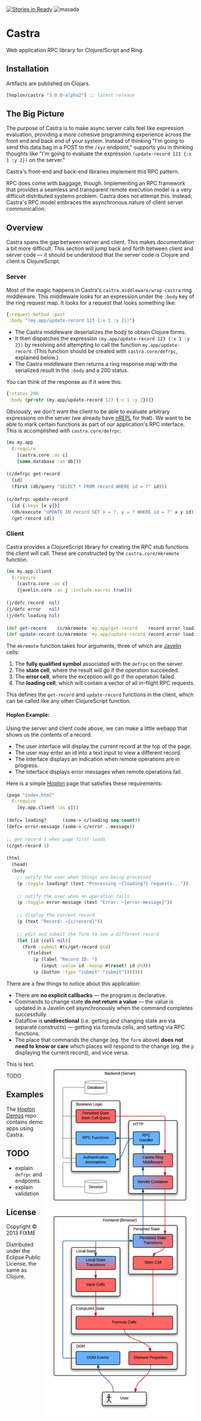 [![Stories in Ready](https://badge.waffle.io/tailrecursion/castra.png?label=ready&title=Ready)](https://waffle.io/tailrecursion/castra)
![masada][2]

# Castra

Web application RPC library for Clojure/Script and Ring.

## Installation

Artifacts are published on Clojars.

[](dependency)
```clojure
[hoplon/castra "3.0.0-alpha2"] ;; latest release
```
[](/dependency)

## The Big Picture

The purpose of Castra is to make async server calls feel like
expression evaluation, providing a more cohesive programming
experience across the front end and back end of your system. Instead
of thinking "I'm going to send this data bag in a POST to the `/xyz`
endpoint," supports you in thinking thoughts like "I'm going to
evaluate the expression `(update-record 123 {:x 1 :y 2})` on the
server."

Castra's front-end and back-end libraries implement this RPC pattern.

RPC does come with baggage, though. Implementing an RPC framework that
provides a seamless and transparent remote execution model is a very
difficult distributed systems problem. Castra does not attempt this.
Instead, Castra's RPC model embraces the asynchronous nature of client
server communication.

## Overview

Castra spans the gap between server and client. This makes documentation
a bit more difficult. This section will jump back and forth between client
and server code &mdash; it should be understood that the server code is
Clojure and client is ClojureScript.

### Server

Most of the magic happens in Castra's `castra.middleware/wrap-castra`
ring middleware. This middleware looks for an expression under the
`:body` key of the ring request map. It looks for a request that looks
something like:

```clojure
{:request-method :post
 :body "(my.app/update-record 123 {:x 1 :y 2})"}
```

* The Castra middleware deserializes the body to obtain Clojure forms.
* It then dispatches the expression `(my.app/update-record 123 {:x 1 :y 2})`
  by resolving and attempting to call the function `my.app/update-record`.
  (This function should be created with `castra.core/defrpc`, explained below.)
* The Castra middleware then returns a ring response map with the serialized
  result in the `:body` and a 200 status.

You can think of the response as if it were this:

```clojure
{:status 200
 :body (pr-str (my.app/update-record 123 {:x 1 :y 2}))}
```

Obviously, we don't want the client to be able to evaluate arbitrary
expressions on the server (we already have [nREPL][nrepl] for that). We
want to be able to mark certain functions as part of our application's
RPC interface. This is accomplished with `castra.core/defrpc`:

```clojure
(ns my.app
  (:require
    [castra.core :as c]
    [some.database :as db]))

(c/defrpc get-record
  [id]
  (first (db/query "SELECT * FROM record WHERE id = ?" id)))

(c/defrpc update-record
  [id {:keys [x y]}]
  (db/execute "UPDATE IN record SET x = ?, y = ? WHERE id = ?" x y id)
  (get-record id))
```

### Client

Castra provides a ClojureScript library for creating the RPC stub functions
the client will call. These are constructed by the `castra.core/mkremote`
function.

```clojure
(ns my.app.client
  (:require
    [castra.core :as c]
    [javelin.core :as j :include-macros true]))

(j/defc record  nil)
(j/defc error   nil)
(j/defc loading nil)

(def get-record    (c/mkremote 'my.app/get-record    record error loading))
(def update-record (c/mkremote 'my.app/update-record record error loading))
```

The `mkremote` function takes four arguments, three of which are
[Javelin][javelin] cells:

1. The **fully qualified symbol** associated with the `defrpc` on the server.
2. The **state cell**, where the result will go if the operation succeeded.
3. The **error cell**, where the exception will go if the operation failed.
4. The **loading cell**, which will contain a vector of all in-flight RPC requests.

This defines the `get-record` and `update-record` functions in the client,
which can be called like any other ClojureScript function.

#### Hoplon Example:

Using the server and client code above, we can make a little webapp that
shows us the contents of a record.

* The user interface will display the current record at the top of the page.
* The user may enter an id into a text input to view a different record.
* The interface displays an indication when remote operations are in progress.
* The interface displays error messages when remote operations fail.

Here is a simple [Hoplon][hoplon] page that satisfies these requirements:

```clojure
(page "index.html"
  (:require
    [my.app.client :as c]))

(defc= loading?      (some-> c/loading seq count))
(defc= error-message (some-> c/error .-message))

;; get record 1 when page first loads
(c/get-record 1)

(html
  (head)
  (body
    ;; notify the user when things are being processed
    (p :toggle loading? (text "Processing ~{loading?} requests..."))

    ;; notify the user when an operation fails
    (p :toggle error-message (text "Error: ~{error-message}"))

    ;; display the current record
    (p (text "Record: ~{c/record}"))

    ;; edit and submit the form to see a different record
    (let [id (cell nil)]
      (form :submit #(c/get-record @id)
        (fieldset
          (p (label "Record ID: ")
             (input :value id :keyup #(reset! id @%)))
          (p (button :type "submit" "submit")))))))
```

There are a few things to notice about this application:

* There are **no explicit callbacks** &mdash; the program is declarative.
* Commands to change state **do not return a value** &mdash; the value is
  updated in a Javelin cell asynchronously when the command completes
  successfully.
* Dataflow is **unidirectional** (i.e. getting and changing state are via
  separate constructs) &mdash; getting via formula cells, and setting via
  RPC functions.
* The place that commands the change (eg. the `form` above) **does not need
  to know or care** which places will respond to the change (eg. the `p`
  displaying the current record), and vice versa.

<img src="img/arch-full.png" width="400" align="right">

This is text.

TODO

## Examples

The [Hoplon Demos][1] repo contains demo apps using Castra.

## TODO

* explain `defrpc` and endpoints.
* explain validation

## License

Copyright © 2013 FIXME

Distributed under the Eclipse Public License, the same as Clojure.

[1]: https://github.com/hoplon/demos
[2]: https://raw.github.com/hoplon/castra/master/img/Masada.png
[nrepl]: https://github.com/clojure/tools.nrepl
[hoplon]: https://github.com/hoplon/hoplon
[javelin]: https://github.com/hoplon/javelin
